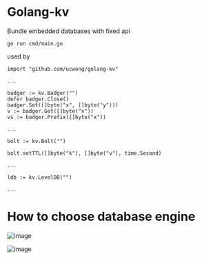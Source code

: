 # Golang-kv
Bundle embedded databases with fixed api

```
go run cmd/main.go
```

used by 
```
import "github.com/ucwong/golang-kv"

...

badger := kv.Badger("")
defer badger.Close()
badger.Set([]byte("x", []byte("y")))
v := badger.Get([]byte("x"))
vs := badger.Prefix([]byte("x"))

...

bolt := kv.Bolt("")

bolt.setTTL([]byte("k"), []byte("v"), time.Second)

...

ldb := kv.LevelDB("")

...

```
# How to choose database engine
![image](https://user-images.githubusercontent.com/22344498/111969569-5aede600-8b35-11eb-8580-8cd1baf2bbb1.png)

![image](https://user-images.githubusercontent.com/22344498/111968369-07c76380-8b34-11eb-90f3-26b0a2a85624.png)

